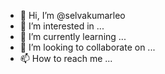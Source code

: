 - 👋 Hi, I’m @selvakumarleo
- 👀 I’m interested in ...
- 🌱 I’m currently learning ...
- 💞️ I’m looking to collaborate on ...
- 📫 How to reach me ...

<!---
selvakumarleo/selvakumarleo is a ✨ special ✨ repository because its `README.md` (this file) appears on your GitHub profile.
You can click the Preview link to take a look at your changes.
--->
